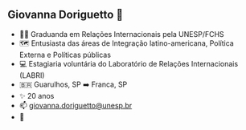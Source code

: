 ## Giovanna Doriguetto 👋

- 👩‍🎓 Graduanda em Relações Internacionais pela UNESP/FCHS
- 🗺️ Entusiasta das áreas de Integração latino-americana, Política Externa e Políticas públicas
- 💻 Estagiaria voluntária do Laboratório de Relações Internacionais (LABRI)
- 🇧🇷 Guarulhos, SP ➡️ Franca, SP
- ✨ 20 anos
- 📫 giovanna.doriguetto@unesp.br
- 💼 
